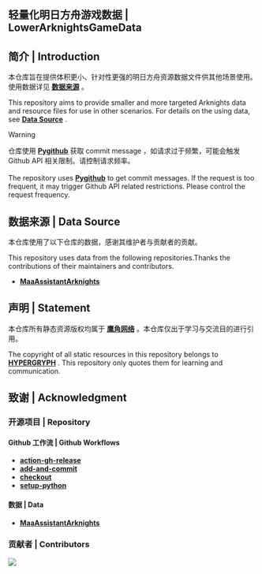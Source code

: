 ## 轻量化明日方舟游戏数据 | LowerArknightsGameData

## 简介 | Introduction
本仓库旨在提供体积更小、针对性更强的明日方舟资源数据文件供其他场景使用。使用数据详见 **[数据来源](#数据来源--data-source)** 。

This repository aims to provide smaller and more targeted Arknights data and resource files for use in other scenarios. For details on the using data, see **[Data Source](#数据来源--data-source)** .

>[!WARNING]
仓库使用 **[Pygithub](https://github.com/PyGithub/PyGithub)** 获取 commit message ，如请求过于频繁，可能会触发 Github API 相关限制。请控制请求频率。\
\
The repository uses **[Pygithub](https://github.com/PyGithub/PyGithub)** to get commit messages. If the request is too frequent, it may trigger Github API related restrictions. Please control the request frequency.

## 数据来源 | Data Source
本仓库使用了以下仓库的数据，感谢其维护者与贡献者的贡献。

This repository uses data from the following repositories.Thanks the contributions of their maintainers and contributors.

- **[MaaAssistantArknights](https://github.com/MaaAssistantArknights/MaaAssistantArknights)**

## 声明 | Statement
本仓库所有静态资源版权均属于 **[鹰角网络](https://hypergryph.com)** 。本仓库仅出于学习与交流目的进行引用。

The copyright of all static resources in this repository belongs to **[HYPERGRYPH](https://hypergryph.com)** . This repository only quotes them for learning and communication.

## 致谢 | Acknowledgment
### 开源项目 | Repository

#### Github 工作流 | Github Workflows
- **[action-gh-release](https://github.com/softprops/action-gh-release)**
- **[add-and-commit](https://github.com/EndBug/add-and-commit)**
- **[checkout](https://github.com/actions/checkout)**
- **[setup-python](https://github.com/actions/setup-python)**

#### 数据 | Data
- **[MaaAssistantArknights](https://github.com/MaaAssistantArknights/MaaAssistantArknights)**

### 贡献者 | Contributors
<a href="https://github.com/weinibuliu/LowerArknightsGameData/graphs/contributors">
  <img src="https://contrib.rocks/image?repo=weinibuliu/LowerArknightsGameData&max=1000" />
</a>